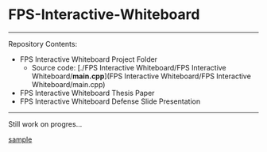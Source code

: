 # FPS-Interactive-Whiteboard
---
Repository Contents:
* FPS Interactive Whiteboard Project Folder
  * Source code: [./FPS Interactive Whiteboard/FPS Interactive Whiteboard/**main.cpp**](FPS Interactive Whiteboard/FPS Interactive Whiteboard/main.cpp)
* FPS Interactive Whiteboard Thesis Paper
* FPS Interactive Whiteboard Defense Slide Presentation
---
Still work on progres...

[sample](https://github.com/angeloparayno/FPS-Interactive-Whiteboard/blob/main/FPS%20Interactive%20Whiteboard/FPS%20Interactive%20Whiteboard/main.cpp)
